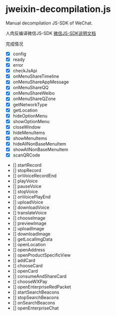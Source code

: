 # jweixin-decompilation.js
Manual decompilation JS-SDK of WeChat.

人肉反编译微信JS-SDK
[微信JS-SDK说明文档](https://mp.weixin.qq.com/wiki?t=resource/res_main&id=mp1421141115)

完成情况
- [x] config
- [x] ready
- [x] error
- [x] checkJsApi
- [x] onMenuShareTimeline
- [x] onMenuShareAppMessage
- [x] onMenuShareQQ
- [x] onMenuShareWeibo
- [x] onMenuShareQZone
- [x] getNetworkType
- [x] getLocation
- [x] hideOptionMenu
- [x] showOptionMenu
- [x] closeWindow
- [x] hideMenuItems
- [x] showMenuItems
- [x] hideAllNonBaseMenuItem
- [x] showAllNonBaseMenuItem
- [x] scanQRCode
- [] startRecord
- [] stopRecord
- [] onVoiceRecordEnd
- [] playVoice
- [] pauseVoice
- [] stopVoice
- [] onVoicePlayEnd
- [] uploadVoice
- [] downloadVoice
- [] translateVoice
- [] chooseImage
- [] previewImage
- [] uploadImage
- [] downloadImage
- [] getLocalImgData
- [] openLocation
- [] openAddress
- [] openProductSpecificView
- [] addCard
- [] chooseCard
- [] openCard
- [] consumeAndShareCard
- [] chooseWXPay
- [] openEnterpriseRedPacket
- [] startSearchBeacons
- [] stopSearchBeacons
- [] onSearchBeacons
- [] openEnterpriseChat
